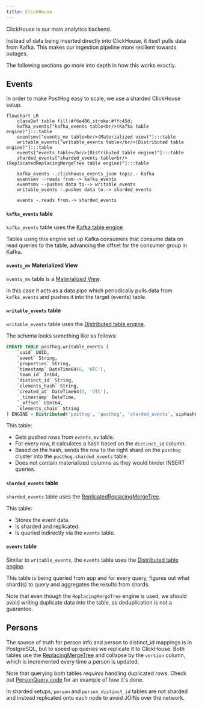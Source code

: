 ```yaml
---
title: ClickHouse
---
```


ClickHouse is our main analytics backend.

Instead of data being inserted directly into ClickHouse, it itself pulls data from Kafka. This makes our ingestion pipeline more resilient towards outages.

The following sections go more into depth in how this works exactly.

## Events

In order to make PostHog easy to scale, we use a sharded ClickHouse setup.

```mermaid
flowchart LR
    classDef table fill:#f6e486,stroke:#ffc45d;
    kafka_events["kafka_events table<br/>(Kafka table engine)"]:::table
    eventsmv["events_mv table<br/>(Materialized view)"]:::table
    writable_events["writable_events table</br/>(Distributed table engine)"]:::table
    events["events table</br/>(Distributed table engine)"]:::table
    sharded_events["sharded_events table<br/>(ReplicatedReplacingMergeTree table engine)"]:::table

    kafka_events -.clickhouse_events_json topic.- Kafka
    eventsmv --reads from--> kafka_events
    eventsmv --pushes data to--> writable_events
    writable_events -.pushes data to.-> sharded_events

    events -.reads from.-> sharded_events
```

#### `kafka_events` table

`kafka_events` table uses the [Kafka table engine](https://clickhouse.com/docs/en/engines/table-engines/integrations/kafka/)

Tables using this engine set up Kafka consumers that consume data on read queries to the table, advancing the offset for the consumer group in Kafka.

#### `events_mv` Materialized View

`events_mv` table is a [Materialized View](https://clickhouse.com/docs/en/sql-reference/statements/create/view/#materialized).

In this case it acts as a data pipe which periodically pulls data from `kafka_events` and pushes it into the target (events) table.

#### `writable_events` table

`writable_events` table uses the [Distributed table engine](https://clickhouse.com/docs/en/engines/table-engines/special/distributed/).

The schema looks something like as follows:

```sql
CREATE TABLE posthog.writable_events (
    `uuid` UUID,
    `event` String,
    `properties` String,
    `timestamp` DateTime64(6, 'UTC'),
    `team_id` Int64,
    `distinct_id` String,
    `elements_hash` String,
    `created_at` DateTime64(6, 'UTC'),
    `_timestamp` DateTime,
    `_offset` UInt64,
    `elements_chain` String
) ENGINE = Distributed('posthog', 'posthog', 'sharded_events', sipHash64(distinct_id))
```

This table:

-   Gets pushed rows from `events_mv` table.
-   For every row, it calculates a hash based on the `distinct_id` column.
-   Based on the hash, sends the row to the right shard on the `posthog` cluster into the `posthog.sharded_events` table.
-   Does not contain materialized columns as they would hinder INSERT queries.

#### `sharded_events` table

`sharded_events` table uses the [Replicated](https://clickhouse.com/docs/en/engines/table-engines/mergetree-family/replication/)[ReplacingMergeTree](https://clickhouse.com/docs/en/engines/table-engines/mergetree-family/replacingmergetree/).

This table:

-   Stores the event data.
-   Is sharded and replicated.
-   Is queried indirectly via the `events` table.

#### `events` table

Similar to `writable_events`, the `events` table uses the [Distributed table engine](https://clickhouse.com/docs/en/engines/table-engines/special/distributed/).

This table is being queried from app and for every query, figures out what shard(s) to query and aggregates the results from shards.

Note that even though the `ReplacingMergeTree` engine is used, we should avoid writing duplicate data into the table, as deduplication is not a guarantee.

## Persons

The source of truth for person info and person to distinct_id mappings is in PostgreSQL, but to speed up queries we replicate it to ClickHouse. Both tables use the [ReplacingMergeTree](https://clickhouse.com/docs/en/engines/table-engines/mergetree-family/replacingmergetree/) and collapse by the `version` column, which is incremented every time a person is updated.

Note that querying both tables _requires_ handling duplicated rows. Check out [PersonQuery code](https://github.com/PostHog/posthog/blob/master/ee/clickhouse/queries/person_query.py) for an example of how it's done.

In sharded setups, `person` and `person_distinct_id` tables are not sharded and instead replicated onto each node to avoid JOINs over the network.
